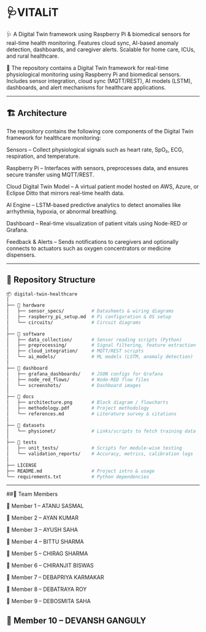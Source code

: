 # 🩺VITALiT
🩺 A Digital Twin framework using Raspberry Pi &amp; biomedical sensors for real-time health monitoring. Features cloud sync, AI-based anomaly detection, dashboards, and caregiver alerts. Scalable for home care, ICUs, and rural healthcare.


📂 The repository contains a Digital Twin framework for real-time physiological monitoring using Raspberry Pi and biomedical sensors. Includes sensor integration, cloud sync (MQTT/REST), AI models (LSTM), dashboards, and alert mechanisms for healthcare applications.

---
## 🏗️ Architecture

The repository contains the following core components of the Digital Twin framework for healthcare monitoring:

Sensors – Collect physiological signals such as heart rate, SpO₂, ECG, respiration, and temperature.

Raspberry Pi – Interfaces with sensors, preprocesses data, and ensures secure transfer using MQTT/REST.

Cloud Digital Twin Model – A virtual patient model hosted on AWS, Azure, or Eclipse Ditto that mirrors real-time health data.

AI Engine – LSTM-based predictive analytics to detect anomalies like arrhythmia, hypoxia, or abnormal breathing.

Dashboard – Real-time visualization of patient vitals using Node-RED or Grafana.

Feedback & Alerts – Sends notifications to caregivers and optionally connects to actuators such as oxygen concentrators or medicine dispensers.

---
## 📂 Repository Structure
```bash
📦 digital-twin-healthcare
│
├── 📁 hardware
│   ├── sensor_specs/          # Datasheets & wiring diagrams
│   ├── raspberry_pi_setup.md  # Pi configuration & OS setup
│   └── circuits/              # Circuit diagrams
│
├── 📁 software
│   ├── data_collection/       # Sensor reading scripts (Python)
│   ├── preprocessing/         # Signal filtering, feature extraction
│   ├── cloud_integration/     # MQTT/REST scripts
│   └── ai_models/             # ML models (LSTM, anomaly detection)
│
├── 📁 dashboard
│   ├── grafana_dashboards/    # JSON configs for Grafana
│   ├── node_red_flows/        # Node-RED flow files
│   └── screenshots/           # Dashboard images
│
├── 📁 docs
│   ├── architecture.png       # Block diagram / flowcharts
│   ├── methodology.pdf        # Project methodology
│   └── references.md          # Literature survey & citations
│
├── 📁 datasets
│   └── physionet/             # Links/scripts to fetch training data
│
├── 📁 tests
│   ├── unit_tests/            # Scripts for module-wise testing
│   └── validation_reports/    # Accuracy, metrics, calibration logs
│
├── LICENSE
├── README.md                  # Project intro & usage
└── requirements.txt           # Python dependencies
```
---
##👥 Team Members

👤 Member 1 – ATANU SASMAL

👤 Member 2 – AYAN KUMAR 

👤 Member 3 – AYUSH SAHA 

👤 Member 4 – BITTU SHARMA

👤 Member 5 – CHIRAG SHARMA

👤 Member 6 – CHIRANJIT BISWAS

👤 Member 7 – DEBAPRIYA KARMAKAR

👤 Member 8 – DEBATRAYA ROY 

👤 Member 9 – DEBOSMITA SAHA 

👤 Member 10 – DEVANSH GANGULY
---
